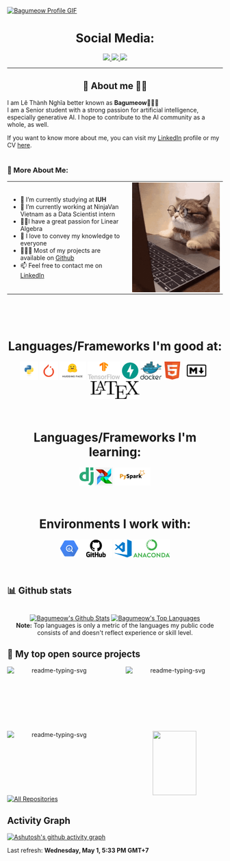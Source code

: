 
<a href="https://github.com/Bagumeow">![Bagumeow Profile GIF](./images/profile_github.gif)</a>

<!-- Social icons section -->
<h1 align="center"> Social Media: </h1>
  <p align="center">
    <!-- <a href="https://stackoverflow.com/users/story/16787643">
      <img src="https://img.shields.io/badge/stack%20overflow-7cebf5?&style=for-the-badge&logo=stack%20overflow&logoColor=black">
    </a> -->
    <a href="https://www.kaggle.com/lethanhnghia">
      <img src="https://img.shields.io/badge/kaggle-7cebf5?style=for-the-badge&logo=data%3Aimage%2Fpng%3Bbase64%2CiVBORw0KGgoAAAANSUhEUgAAAgAAAAIABAMAAAAGVsnJAAAAJFBMVEVHcEwgvv8gvv8gvv8fvv8gvv8fvv8gvv8gvv8fvf8fvv8gvv%2Bpfj9LAAAAC3RSTlMAGd3uNsVToHkKJvI9EDkAAAj0SURBVHja7d1BaxtXFAXgJzCyRitbYNJsXUWLdOcWRZCNGkj3cVVo5I1IodnG0EKdbAxeFJONurFMV2ohdC%2BjWqA%2F1xZamtaKdGbmPvTumXOTtcGfD8eauZ43IWg0Go1Go9FoNBqNRqPRaDQajUaj0WiwyfY%2FNONKfP%2B1H48Pjz5e9f%2Fw62kVAJ4uPzydKgTgZA3ArM8P0Fium1f8AJO1AM%2F4AQ7WAjzkB2itBfhMAAIQgAAEIAABCEAAAhCAAAQgAAEIQAACEIAABCAAAQhAAAIQgAAEIAABCEAAAhCAAAQgAAEIQAACEIAABCAAAQhAAAIQgAAEIAABCEAAAhCAAAQgAAEIQAACEIAABCAAAQhAAAIQgAAEIAABCEAAAhCAAAQgAAEIQAACEIAABCAAAQhAAAIQgAAEIAABCEAAAhCAAAQgAAEIQAACEIAABCAAAQhAAAIQgAAEIAABCEAAAhCAAAQgAAEIQAACEIAABCAAAQhAAAIQgAAE4Afg5y%2B%2BXT%2BfcwN8dPzphjl6zQxwdbLcOPMpL0DzzRKYM16Ap8j3v%2F2ajQawcwIBLGgBsADwAoAB4AUAA7DskgKgAVg%2BJwVAAzDvcwI00QAMSD8JwgGYcgLAARiSXgy98xOAKABwALZ%2FLRgHAA3A7R4nAByAU9I7Qq4CEAHAVwAiAPgKgD1ADQzATRoBsAeAAzDmBEADsLwMnAD3wO9%2FMeYEwG4F%2F9kAqQTAGgANQG%2FMCeAvAMYA%2FgJgC1BDA3AeOAHQAHQDJwAcgBEpABqATuAEQAMwG5ECuAyAIYDPABgC%2BAyAHQAcgD4pABqAQeAEyMAAzPukABOnAbACcBsAKwA0AMPACQAHYEoK4DcANgBoAG6npABoAE4DJwAcgD1SgGvHAbAAyN46DoAFgOsAGACgAXi0RwqABuAscAKgAUhmG2oNcP3Y1zrcGiC7cLcMswUAA3CTagDKArgPQFkA9wEoCQAHIJACoAEYsQKAAegGUoAGFoDZiBUADEAnkAIwBKAUAEMAygBQBKAMABiAdiAFQAPQJwXIvnG6DbUCAAMw75MCsASgMEAdDMCUFAANwDCQAtAEoCgAGIDXgRQADECayzALADAAp4EUgCgAxQBe8ASgEED9E54AFAJgCkARADAAqW5DywNgAbg5C6QAXAEoAAAG4DKQAoAB6I1ZAcgCkBuALQC5AcAAnAdSgB0sAN3ACvDE%2FTq8HECdLgA5AbAAzEasAGADdAIrAGEAcgEwBiAXAHZUaurb0OIA4GHJ7cAKgAVg3mcFAAMwCKwAnAHAAcAADAMrABiAKSsAawBgACwAt1NWADAAp4EVADsq1ccyrAhAkzYAIABvADAA4gBgAMQBgADAAFwGVgAsAI%2FGrADUAUAAsAD0xqwAWABunAYAADigDsBmAPIAbAYAAxBYAbCTMj1tQ3MC%2FEa3Dc0HQB%2BATQDYUamdwArQhQIwG9ECHNEHYAPAkj4AFgDtUG0AZ%2Btwe4BBqDbAvF9xAN8NYADQqzqA71%2BCFiU4rDrAfK%2FiAMuzqgP0qg5Q%2BWsB358FLQBc16AFgOsaNAHoVR2A96ZoBa6IbAAc16ANgOMaNALoVR3Abw0aAfitQSsAtzVoBeC2Bs0AFlUH8FqDZgBea9AOwN%2FjQsYATmvQEGBRdQCfNWgI4LMGLQFc1qAlgMsaNAXwcoJcNACPNWgK4LEGbQEc1qAtgMNHB40B%2FNWgMYC%2FGjQGgF%2FXTgvgrgatAdzVYB6Ax4w1mANg9hKqwXNagA72CGGHFWA2wl4s4awGcYAB%2BnapZ5wAf%2F1ZfAY9Q%2BXrIIFWjgCAz9H6qsFWrg842KGaHUaAv%2F8mnK8GQYB%2FDglrLNlqsJXvAy5Wg7djNoB%2Fjwh6x1aDrZxXOFgNdskA3vvNjr1o0NHDlBDA%2BweEXJPVIALwnxNiamQ1CAD874QYshps5QwA%2Bq69Lg%2FAnR%2FmBVUNtvL%2FLHepanAjwN1nwmonTDXYKnBph71o4pwDYNVDgVQ1uAlg5cL7LVENtjbfCLs7kzy3EHwDrH4otElUg61C93aIarBVqMiueGqw2Ku3M54aLPj2%2BXs0NVgQgKcGCwKA758%2F5wVosNRgUYDwhqQGCwMckNRgYQDs%2Fnj67xwoDADW4CUvALYm%2FJ0XIOOoweIA4HsHhrwAHDVYAiCjqMESAOCacMELgK0JEz9rrQwARQ2WAsDuj6ddg6UAsDVh2s9TlgPA1oQ9XgBsTZh0DZYDAO%2BPD3kBsBpM%2BZChkgDYmvDmjBdg4r0GywI0vddgWQCwBtu8AFfOa7A0ALYmTPfTYGkAcE3Y4wUAX0g4ogUA74%2B3eQEarmvQAABbE6ZagxYArt%2FKaQGA3R9PtAYtAFzXoAkAtiZMswZNADLHNWgCAN4fX%2FACOK5BG4DMbw3aAIBrwhQfKzcCqLmtQSMAvzVoBVD3WoNWAOCasM0LsOu0Bs0AsDVhejVoBhB%2BxWpwTAuArQmTq0E7AGxNmNyRk4YAE5c1aAgA1uApLQC4JkysBi0BsDXhckQLkHmsQUsAcE2YVg2aAjQd1qApQHjhrwZtAbA1YVLPU9oCgGvCDi%2FAgbsaNAZoQjeGUjpkyBgAXBMmVIPWANiaMKGz1qwBwDVhlxYArcE%2BLcCOsxo0BwDXhMmcrmEOAK4Jk6lBe4Carxq0BwDXhKk8Vh4BoO6qBiMAgGvCRGowBsCupxqMAQDeH%2B%2FSAoBrwjRqMAoAtiZMowajAIBrwiRqMA4AtiZM4t5gHABHNRgHAFwTplCDkQDAGhzSAmRuajASALgmTKAGYwE0vdRgLABwTbj9GowG0HBSg9EAwDXh1mswHgB2f3zrZ63FAwDXhF1aAHBNuO0ajAiArQm3XYMRATIXNRgRAF0T7tECgE8TTmkBsBrc8h%2FQr4%2Fpw3Jf%2FNrBBdEk5m1LbE34aqsA9ag%2FHOii%2BPlWAdbevZuV7afaRfIAa3e5g9Jf%2FerL5J8iqr386sHx6v8%2FGPyGvvr%2BcP08%2BG7bF8TZT%2Fur577JR7Rsf%2F%2BXNf%2F27weNRqPRaDQajUaj0Wg0Go1Go9FoNBoNNn8AoaLr0UzIy4kAAAAASUVORK5CYII%3D&logoColor=black&color=7cebf5
      ">
    </a>
    <a href="https://www.linkedin.com/in/bagumeow/">
      <img src="https://img.shields.io/badge/linkedin-7cebf5?&style=for-the-badge&logo=linkedin&logoColor=black">
    </a>
    <a href="mailto:lethanhnghia147@gmail.com">
      <img src="https://img.shields.io/badge/SEND%20MAIL-7cebf5?&style=for-the-badge&logo=MAIL.RU&logoColor=black">
    </a>
  </p>
</h1>

<hr>

<!-- Description about me -->
<h2 align="center"> 🤔 About me 👨‍💻 </h2>

I am Lê Thành Nghĩa better known as <b>Bagumeow</b>🕵🏼‍♂️ <br />
I am a Senior student with a strong passion for artificial intelligence, especially generative AI. I hope to contribute to the AI community as a whole, as well.

If you want to know more about me, you can visit my [LinkedIn](https://www.linkedin.com/in/bagumeow/) profile or my CV [here](./CV/CV_LeThanhNghia_4_2024.pdf).
<br/><br/> 

<!-- Bogota's weather table -->


### 🧐 More About Me:
<table style="border: none;">
  <tr style="border: none;">
    <td style="border: none;">
      <ul>
        <li>
          🔭 I’m currently studying at <b>IUH</b>
        </li>
        <li>
          🌱 I’m currently working at NinjaVan Vietnam as a Data Scientist intern
        <li>
           👨‍🔬I have a great passion for Linear Algebra 
        </li>
        <li>
          🥰 I love to convey my knowledge to everyone
        </li>
        <li>
          👨🏻‍💻 Most of my projects are available on
            <a href="https://github.com/Bagumeow?tab=repositories" target="_blank">Github</a>
        </li>
        <li>
          📫 Feel free to contact me on 
            <a href="https://www.linkedin.com/in/bagumeow/" target="_blank">LinkedIn</a>
        </li>
        </ul>
    </td>
    <td style="border: none;">
      <img align="right" alt="GIF" src="./images/cat_typing.gif" width="450vw"/>
    </td>
  </tr>
</table>
<br><br><br>

<!-- languajes and skills section -->

<h1 align="center"> Languages/Frameworks I'm good at: </h1>
<p align="center">
  <code><a href="https://www.python.org/"><img alt="Python" title="Python" src="./images/python.png" height="42"></a></code>
  <!-- pytorch -->
  <code><a href="https://pytorch.org/"><img alt="Pytorch" title="Pytorch" src="./images/pytorch.png" height="42"></a></code>
  <!-- huggingface -->
  <code><a href="https://huggingface.co/"><img alt="Huggingface" title="Huggingface" src="./images/huggingface.png" height="42"></a></code>
  <!-- tensorflow -->
  <code><a href="https://www.tensorflow.org/"><img alt="Tensorflow" title="Tensorflow" src="./images/tensorflow.png" height="42"></a></code>
  <code><a href="https://fastapi.tiangolo.com/"><img alt="FastAPI" title="FastAPI" src="./images/fastapi.png" height="42"></a></code>
  <!-- docker -->
  <code><a href="https://www.docker.com/"><img alt="Docker" title="Docker" src="./images/docker.png" height="42"></a></code>
  <code><a href="https://en.wikipedia.org/wiki/HTML"><img alt="HTML 5" title="HTML 5" src="./images/html.png" height="42"></a></code>
  <code><a href="https://daringfireball.net/projects/markdown"><img alt="Markdown" title="Markdown" src="./images/markdown.png" height="42"></a></code>
  <!-- latex -->
  <code><a href="https://www.latex-project.org/"><img alt="Latex" title="Latex" src="./images/latex.png" height="42"></a></code>
</p>
<br>

<h1 align="center"> Languages/Frameworks I'm learning: </h1>
<p align="center">
  <code><a href="https://www.djangoproject.com/"><img alt="Django" title="Django" src="./images/django.png" height="42"></a></code>
<!-- airflow -->
  <code><a href="https://airflow.apache.org/"><img alt="Airflow" title="Airflow" src="./images/airflow.png
  " height="42"></a></code>
  <!-- pyspark -->
  <code><a href="https://spark.apache.org/docs/latest/api/python/index.html"><img alt="Pyspark" title="Pyspark" src="./images/pyspark.png" height="42"></a></code>
</p>
<br>

<h1 align="center"> Environments I work with: </h1>
<p align="center">
  <!-- google big query -->
  <code><a href="https://cloud.google.com/bigquery"><img alt="Google Big Query" title="Google Big Query" src="./images/bigquery.png" height="42"></a></code>
  <code><a href="https://github.com/"><img alt="GitHub" title="GitHub" src="./images/github.png" height="42"></a></code>
  <code><a href="https://code.visualstudio.com/"><img alt="Vs code" title="Vs code" src="./images/vscode.png" height="42"></a></code>
  <!-- anaconda -->
  <code><a href="https://www.anaconda.com/"><img alt="Anaconda" title="Anaconda" src="./images/anaconda.png" height="42"></a></code>
</p>
<br>

<!-- GitHub stats section -->

## 📊 Github stats

<!-- Bassed on: https://github.com/anuraghazra/github-readme-stats -->
<p align="center">
  <br/>
  <a href="https://github.com/anuraghazra/github-readme-stats"><img alt="Bagumeow's Github Stats" src="https://github-readme-stats.vercel.app/api/?username=bagumeow&show_icons=true&count_private=true&theme=synthwave&border_color=7cebf5&border_radius=10&show_icons=true" height="192px"/></a>
  <a href="https://github.com/anuraghazra/github-readme-stats"><img alt="Bagumeow's Top Languages" src="https://github-readme-stats.vercel.app/api/top-langs/?username=bagumeow&langs_count=8&layout=compact&theme=synthwave&border_color=7cebf5&border_radius=10&show_icons=true" height="192px"/></a>
  <br/>
  <b>Note:</b> Top languages is only a metric of the languages my public code consists of and doesn't reflect experience or skill level.
</p>

<!-- Projects section -->

## 📘 My top open source projects

<!-- Bassed on: Repo info cards - https://github.com/anuraghazra/github-readme-stats -->
<p align="center">
  <p style="widht: 100%;" align="center">
    <a href="https://github.com/Bagumeow/IUH_Chatbot"><img align="left" width="45%" height="150px" src="https://github-readme-stats.vercel.app/api/pin/?username=bagumeow&repo=IUH_chatbot&theme=synthwave&border_color=7cebf5&border_radius=10&show_icons=true" alt="readme-typing-svg"></a>
    <a href="https://github.com/Bagumeow/InnoGreen"><img align="right" width="45%" height="150px" src="https://github-readme-stats.vercel.app/api/pin/?username=bagumeow&repo=InnoGreen&theme=synthwave&border_color=7cebf5&border_radius=10&show_icons=trueshow_icons=true" alt="readme-typing-svg"></a>
  </p>
  <p align="center">&#8192;</p>
  <p style="widht: 100%;" align="center">
    <a href="https://github.com/Bagumeow/MachineTransformer"><img align="left" width="45%" height="150px" src="https://github-readme-stats.vercel.app/api/pin/?username=bagumeow&repo=MachineTransformer&theme=synthwave&border_color=7cebf5&border_radius=10&show_icons=true" alt="readme-typing-svg"></a>
    <a href="https://github.com/Bagumeow/Bagumeow"><img align="right" width="45%" height="150px" src="https://github-readme-stats.vercel.app/api/pin/?username=bagumeow&repo=bagumeow&theme=synthwave&border_color=7cebf5&border_radius=10&show_icons=true"></a>
  </p>
</p>

<p align="center">&#8192;</p>
<p align="center">&#8192;</p>

<p align="left">
  <a href="https://github.com/Bagumeow?tab=repositories"><img alt="All Repositories" title="All Repositories" src="https://custom-icon-badges.herokuapp.com/badge/-All%20Repos-2962FF?style=for-the-badge&logoColor=white&logo=repo"/></a>
</p>

<!-- last activity section -->

## Activity Graph
[![Ashutosh's github activity graph](https://github-readme-activity-graph.vercel.app/graph?username=bagumeow&bg_color=f5a8d1&color=a4139b&line=c733bd&point=712d2d&area=true&hide_border=true)](https://github.com/ashutosh00710/github-readme-activity-graph)
<br>

<!-- last refresh of readme section -->
Last refresh: <b>Wednesday, May 1, 5:33 PM GMT+7</b><br>


<!-- Thanks you @DavidsDvm for this template. <br> -->


<!---
DavidsDvm/DavidsDvm is a ✨ special ✨ repository because its `README.md` (this file) appears on your GitHub profile.
You can click the Preview link to take a look at your changes.
--->
